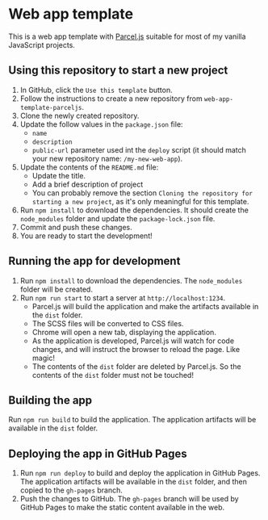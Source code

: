 # Web app template

This is a web app template with [Parcel.js](https://parceljs.org/) suitable for most of my vanilla JavaScript projects.

## Using this repository to start a new project

1. In GitHub, click the `Use this template` button.
2. Follow the instructions to create a new repository from `web-app-template-parceljs`.
3. Clone the newly created repository.
4. Update the follow values in the `package.json` file:
   - `name`
   - `description`
   - `public-url` parameter used int the `deploy` script (it should match your new repository name: `/my-new-web-app`).
5. Update the contents of the `README.md` file:
   - Update the title.
   - Add a brief description of project
   - You can probably remove the section `Cloning the repository for starting a new project`, as it's only meaningful for this template.
1. Run `npm install` to download the dependencies. It should create the `node_modules` folder and update the `package-lock.json` file.
6. Commit and push these changes.
7. You are ready to start the development!

## Running the app for development

1. Run `npm install` to download the dependencies. The `node_modules` folder will be created.
1. Run `npm run start` to start a server at `http://localhost:1234`.
   - Parcel.js will build the application and make the artifacts available in the `dist` folder.
   - The SCSS files will be converted to CSS files.
   - Chrome will open a new tab, displaying the application.
   - As the application is developed, Parcel.js will watch for code changes, and will instruct the browser to reload the page. Like magic!
   - The contents of the `dist` folder are deleted by Parcel.js. So the contents of the `dist` folder must not be touched!

## Building the app

Run `npm run build` to build the application. The application artifacts will be available in the `dist` folder.

## Deploying the app in GitHub Pages

1. Run `npm run deploy` to build and deploy the application in GitHub Pages. The application artifacts will be available in the `dist` folder, and then copied to the `gh-pages` branch. 
1. Push the changes to GitHub. The `gh-pages` branch will be used by GitHub Pages to make the static content available in the web.
